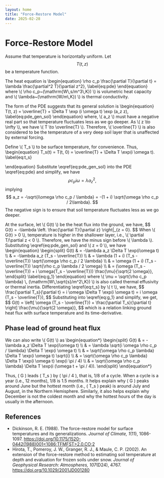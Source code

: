 ```yaml
---
layout: home
title: "Force-Restore Model"
date: 2025-02-28
---
```


# Force-Restore Model

Assume that temperature is horizontally uniform.
Let $$ T(t, z) $$ be a temperature function.

<p>
The heat equation is
\begin{equation}
\rho c_p \frac{\partial T}{\partial t} = \lambda \frac{\partial^2 T}{\partial z^2},
\label{eq:pde}
\end{equation}
where \( \rho c_p~(\mathrm{W\,s/m^3\,K}) \) is volumetric heat capacity
and \( \lambda~(\mathrm{W/m\,K}) \) is thermal conductivity.
</p>

<p>
The form of the PDE suggests that its general solution is
\begin{equation}
T(t, z) = \overline{T} + \Delta T \exp (i \omega t) \exp (a_z z),
\label{eq:pde_gen_sol}
\end{equation}
where, \( a_z \) must have a negative real part so that temperature fluctuates
less as we go deeper.
As \( z \to \infty \), we have \( T \to \overline{T} \).
Therefore, \( \overline{T} \) is also considered to be the temperature of a very deep
soil layer that is unaffected by external forcing.
</p>

<p>
Define \( T_s \) to be surface temperature, for convenience.
Thus,
\begin{equation}
T_s(t) = T(t, 0) = \overline{T} + \Delta T \exp(i \omega t).
\label{eq:t_s}

\end{equation}
Substitute \eqref{eq:pde_gen_sol} into the PDE \eqref{eq:pde} and simplify, we have
$$ \rho c_p i \omega = \lambda a_z^2, $$
implying
$$ a_z = -\sqrt{i\omega \rho c_p / \lambda} = -(1 + i) \sqrt{\omega \rho c_p / 2\lambda}. $$
The negative sign is to ensure that soil temperature fluctuates less as we go
deeper.
</p>

<p>
At the surface, let \( G(t) \) be the heat flux into the ground, we have,
$$ G(t) = -\lambda \left. \frac{\partial T}{\partial z} \right|_{z = 0}. $$
When \( G(t) > 0 \), temperature is higher in the shallower layer, i.e., \( \partial T/\partial z < 0 \).
Therefore, we have the minus sign before \( \lambda \).
Substituting \eqref{eq:pde_gen_sol} and \( z = 0 \), we have
\begin{equation}
\begin{split}
G(t) & = -\lambda a_z \Delta T \exp(i\omega t) \\
&  = -\lambda a_z (T_s - \overline{T}) \\
& = \lambda (1 + i) (T_s - \overline{T}) \sqrt{\omega \rho c_p / 2 \lambda} \\
& = \omega (1 + i) (T_s - \overline{T}) \sqrt{\rho c_p \lambda / 2 \omega} \\
& = (\omega (T_s - \overline{T}) + i \omega(T_s - \overline{T}))  \frac{\mu}{\sqrt{2 \omega}},
 \end{split}
 \label{eq:g_1}
\end{equation}
where \( \mu = \sqrt{\rho c_p \lambda} \, (\mathrm{W\,\sqrt{s}/m^2\,K}) \) is
also called thermal effusivity or thermal inertia.
Differentiating \eqref{eq:t_s} by \( t \), we have,
$$
\frac{\partial T_s}{\partial t} = i \omega \Delta T \exp(i \omega t)
= i \omega (T_s - \overline{T}),
$$
Substituting into \eqref{eq:g_1} and simplify, we get,
$$
G(t)
= \left[
    \omega (T_s - \overline{T}) + \frac{\partial T_s}{\partial t}
    \right] \frac{\mu}{\sqrt{2 \omega}},
$$
which is a relation linking ground heat flux with surface temperature and its
time-derivative.
</p>

## Phase lead of ground heat flux

<p>
We can also write \( G(t) \) as
\begin{equation*}
\begin{split}
G(t) & = -\lambda a_z \Delta T \exp(i\omega t) \\
& = \lambda \sqrt{i \omega \rho c_p / \lambda} \Delta T \exp(i \omega t) \\
& = \sqrt{\omega \rho c_p \lambda} \Delta T \exp(i \omega t) \sqrt{i} \\
& = \sqrt{\omega \rho c_p \lambda} \Delta T \exp(i \omega t) \exp(i \pi / 4) \\
& = \sqrt{\omega \rho c_p \lambda} \Delta T \exp(i (\omega t + \pi / 4)).
\end{split}
\end{equation*}

Thus, \( G \) leads \( T_s \) by \( \pi / 4 \), that is, 1/8 of a
cycle.
When a cycle is a year (i.e., 12 months), 1/8 is 1.5 months.
It helps explain why \( G \) peaks around June but the hottest month (i.e., \(
T_s \) peak) is around July and August, in the Northern Hemisphere.
Similarly, it also helps explain why December is not the coldest month and
why the hottest hours of the day is usually in the afternoon.
</p>

## References
* Dickinson, R. E. (1988).
The force-restore model for surface temperatures and its generalizations.
*Journal of Climate, 1*(11), 1086-1097. [https://doi.org/10.1175/1520-0442(1988)001<1086:TFMFST>2.0.CO;2](https://doi.org/10.1175/1520-0442(1988)001<1086:TFMFST>2.0.CO;2)
* Hirota, T., Pomeroy, J. W., Granger, R. J., & Maule, C. P. (2002).
An extension of the force-restore method to estimating soil temperature at depth and evaluation for frozen soils under snow.
*Journal of Geophysical Research: Atmospheres, 107*(D24), 4767. <https://doi.org/10.1029/2001JD001280>
